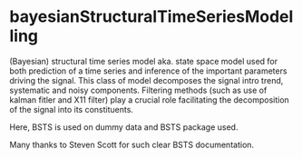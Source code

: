 # bayesianStructuralTimeSeriesModelling

(Bayesian) structural time series model aka. state space model used for both prediction of a time series and inference of the important parameters driving the signal. This class of model decomposes the signal intro trend, systematic and noisy components. Filtering methods (such as use of kalman fitler and X11 filter) play a crucial role facilitating the decomposition of the signal into its constituents. 

Here, BSTS is used on dummy data and BSTS package used.

Many thanks to Steven Scott for such clear BSTS documentation.
